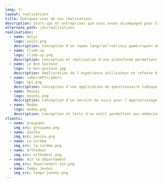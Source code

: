 ```yaml
---
lang: fr
layout: realisations
title: Quelques-unes de nos réalisations
description: Start-ups et entreprises que nous avons accompagné pour la conception et le développement de leur produit
alternate_path: /en/realisations
realisations:
  - name: Oolys
    logo: oolys.png
    description: Conception d'un <span lang="en">serious game</span> destiné aux patients suivant un traitement d'orthodontie. Réalisation et lancement en test.
  - name: Climb-up
    logo: climb-up.png
    description: Conception et réalisation d'une plateforme permettant de gérer des salles d'escalade. Déploiement sur plus de 10 salles en France.
  - name: Le Bon Gustave
    logo: le-bon-gustave.jpg
    description: Amélioration de l'expérience utilisateur et refonte d'une application mobile permettant de retrouver et commander facilement un vin que l'on apprécie.
  - name: <abbr>HPI</abbr>
    logo: hpi.png
    description: Conception d'une application de questionnaire ludique et interactif pour effectuer un baromètre social auprès de salariés de grands groupes.
  - name: Mounki
    logo: mounki.png
    description: Conception d'un service de suivi pour l'apprentissage du permis de conduire sous forme d'application tablette et mobile pour moniteurs et élèves.
  - name: Medeo
    logo: medeo.png
    description: Conception et tests d'un outil permettant aux médecins généralistes d'utiliser facilement des objets connectés en consultation.
clients:
  - name: Groupama
    img_src: groupama.png
  - name: Zenika
    img_src: zenika.png
  - name: La Cordée
    img_src: la-cordee.png
  - name: Orthodeal
    img_src: orthodeal.png
  - name: Ain le département
    img_src: departement-ain.png
  - name: Temps Jeunes
    img_src: temps-jeunes.png
---
```

